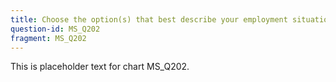 ```yaml
---
title: Choose the option(s) that best describe your employment situation:
question-id: MS_Q202
fragment: MS_Q202
---
```

This is placeholder text for chart MS_Q202.
